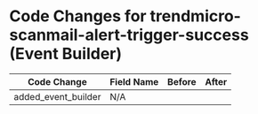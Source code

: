 # Code Changes for trendmicro-scanmail-alert-trigger-success (Event Builder)

| Code Change | Field Name | Before | After |
|-------------|------------|--------|-------|
| added_event_builder | N/A |  |  |